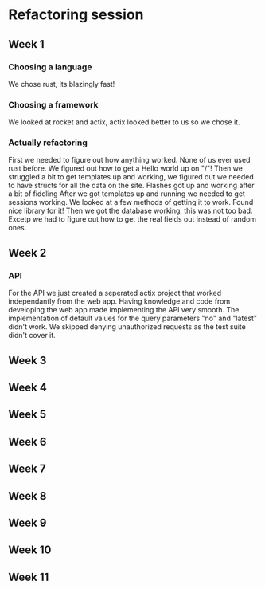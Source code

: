 # Refactoring session

## Week 1

### Choosing a language

We chose rust, its blazingly fast!

### Choosing a framework

We looked at rocket and actix, actix looked better to us so we chose it.

### Actually refactoring

First we needed to figure out how anything worked. None of us ever used rust before.
We figured out how to get a Hello world up on "/"!
Then we struggled a bit to get templates up and working, we figured out we needed to have structs for all the data on the site.
Flashes got up and working after a bit of fiddling
After we got templates up and running we needed to get sessions working. We looked at a few methods of getting it to work.
Found nice library for it!
Then we got the database working, this was not too bad. Excetp we had to figure out how to get the real fields out instead of random ones.

## Week 2
### API

For the API we just created a seperated actix project that worked independantly from the web app. 
Having knowledge and code from developing the web app made implementing the API very smooth.
The implementation of default values for the query parameters "no" and "latest" didn't work.
We skipped denying unauthorized requests as the test suite didn't cover it.

## Week 3

## Week 4

## Week 5

## Week 6

## Week 7

## Week 8

## Week 9 

## Week 10

## Week 11
